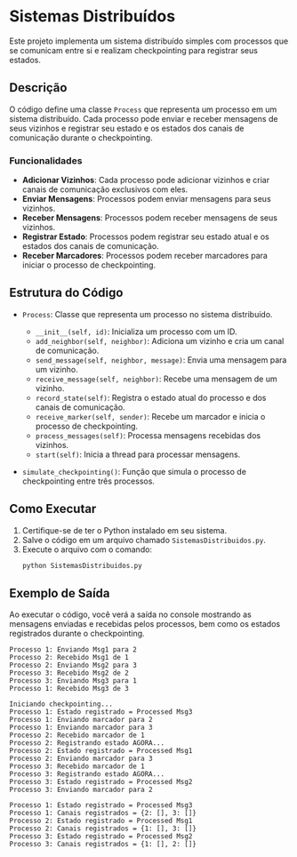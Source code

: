 # Sistemas Distribuídos

Este projeto implementa um sistema distribuído simples com processos que se comunicam entre si e realizam checkpointing para registrar seus estados.

## Descrição

O código define uma classe `Process` que representa um processo em um sistema distribuído. Cada processo pode enviar e receber mensagens de seus vizinhos e registrar seu estado e os estados dos canais de comunicação durante o checkpointing.

### Funcionalidades

- **Adicionar Vizinhos**: Cada processo pode adicionar vizinhos e criar canais de comunicação exclusivos com eles.
- **Enviar Mensagens**: Processos podem enviar mensagens para seus vizinhos.
- **Receber Mensagens**: Processos podem receber mensagens de seus vizinhos.
- **Registrar Estado**: Processos podem registrar seu estado atual e os estados dos canais de comunicação.
- **Receber Marcadores**: Processos podem receber marcadores para iniciar o processo de checkpointing.

## Estrutura do Código

- `Process`: Classe que representa um processo no sistema distribuído.
  - `__init__(self, id)`: Inicializa um processo com um ID.
  - `add_neighbor(self, neighbor)`: Adiciona um vizinho e cria um canal de comunicação.
  - `send_message(self, neighbor, message)`: Envia uma mensagem para um vizinho.
  - `receive_message(self, neighbor)`: Recebe uma mensagem de um vizinho.
  - `record_state(self)`: Registra o estado atual do processo e dos canais de comunicação.
  - `receive_marker(self, sender)`: Recebe um marcador e inicia o processo de checkpointing.
  - `process_messages(self)`: Processa mensagens recebidas dos vizinhos.
  - `start(self)`: Inicia a thread para processar mensagens.

- `simulate_checkpointing()`: Função que simula o processo de checkpointing entre três processos.

## Como Executar

1. Certifique-se de ter o Python instalado em seu sistema.
2. Salve o código em um arquivo chamado `SistemasDistribuidos.py`.
3. Execute o arquivo com o comando:
   ```sh
   python SistemasDistribuidos.py
   ```

## Exemplo de Saída

Ao executar o código, você verá a saída no console mostrando as mensagens enviadas e recebidas pelos processos, bem como os estados registrados durante o checkpointing.

```plaintext
Processo 1: Enviando Msg1 para 2
Processo 2: Recebido Msg1 de 1
Processo 2: Enviando Msg2 para 3
Processo 3: Recebido Msg2 de 2
Processo 3: Enviando Msg3 para 1
Processo 1: Recebido Msg3 de 3

Iniciando checkpointing...
Processo 1: Estado registrado = Processed Msg3
Processo 1: Enviando marcador para 2
Processo 1: Enviando marcador para 3
Processo 2: Recebido marcador de 1
Processo 2: Registrando estado AGORA...
Processo 2: Estado registrado = Processed Msg1
Processo 2: Enviando marcador para 3
Processo 3: Recebido marcador de 1
Processo 3: Registrando estado AGORA...
Processo 3: Estado registrado = Processed Msg2
Processo 3: Enviando marcador para 2

Processo 1: Estado registrado = Processed Msg3
Processo 1: Canais registrados = {2: [], 3: []}
Processo 2: Estado registrado = Processed Msg1
Processo 2: Canais registrados = {1: [], 3: []}
Processo 3: Estado registrado = Processed Msg2
Processo 3: Canais registrados = {1: [], 2: []}
```
```
